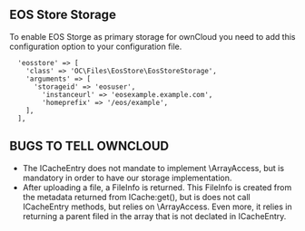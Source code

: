 ## EOS Store Storage

To enable EOS Storge as primary storage for ownCloud you need to add this
configuration option to your configuration file.

```
  'eosstore' => [
    'class' => 'OC\Files\EosStore\EosStoreStorage',
    'arguments' => [
      'storageid' => 'eosuser',
        'instanceurl' => 'eosexample.example.com',
        'homeprefix' => '/eos/example',
    ],
  ],
```

## BUGS TO TELL OWNCLOUD
- The ICacheEntry does not mandate to implement \ArrayAccess, but is mandatory in order to have our storage implementation.
- After uploading a file, a FileInfo is returned. This FileInfo is created from the metadata returned from ICache:get(),
  but is does not call ICacheEntry methods, but relies on \ArrayAccess. Even more, it relies in returning a parent filed in the 
  array that is not declated in ICacheEntry.

